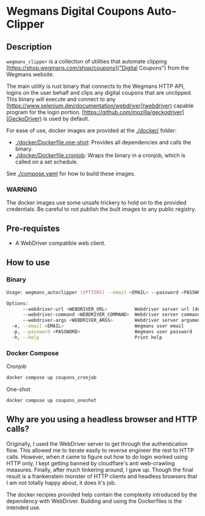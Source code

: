 # Wegmans Digital Coupons Auto-Clipper

## Description

`wegmans_clipper` is a collection of utilities that automate clipping [https://shop.wegmans.com/shop/coupons]("Digital Coupons") from the Wegmans website. 

The main utility is rust binary that connects to the Wegmans HTTP API, logins on the user behalf and clips any digital coupons that are unclipped. This binary will execute and connect to any [https://www.selenium.dev/documentation/webdriver](webdriver) capable program for the login portion. [https://github.com/mozilla/geckodriver](GeckoDriver) is used by default.

For ease of use, docker images are provided at the [./docker/](docker) folder:

- [./docker/Dockerfile.one-shot](one-shot): Provides all dependencies and calls the binary.
- [./docker/Dockerfile.cronjob](cronjob): Wraps the binary in a cronjob, which is called on a set schedule.

See [./compose.yaml](compose.yaml) for how to build these images.

### WARNING

The docker images use some unsafe trickery to hold on to the provided credentials. Be careful to not publish the built images to any public registry.

## Pre-requistes

- A WebDriver compatible web client.

## How to use

### Binary

```bash
Usage: wegmans_autoclipper [OPTIONS] --email <EMAIL> --password <PASSWORD>

Options:
      --webdriver-url <WEBDRIVER_URL>          Webdriver server url [default: http://localhost:4444]
      --webdriver-command <WEBDRIVER_COMMAND>  Webdriver server command [default: geckodriver]
      --webdriver-args <WEBDRIVER_ARGS>        Webdriver server arguments
  -e, --email <EMAIL>                          Wegmans user email
  -p, --password <PASSWORD>                    Wegmans user password
  -h, --help                                   Print help
```

### Docker Compose

Cronjob

```bash
docker compose up coupons_cronjob
```

One-shot

```bash
docker compose up coupons_oneshot
```

## Why are you using a headless browser and HTTP calls?

Originally, I used the WebDriver server to get through the authentication flow. This allowed me to iterate easily to reverse engineer the rest to HTTP calls. However, when it came to figure out how to do login worked using HTTP only, I kept getting banned by cloudflare's anti web-crawling measures. Finally, after much tinkering around, I gave up. Though the final result is a frankenstein monster of HTTP clients and headless browsers that I am not totally happy about, it does it's job.

The docker recipies provided help contain the complexity introduced by the dependency with WebDriver. Building and using the Dockerfiles is the intended use.
